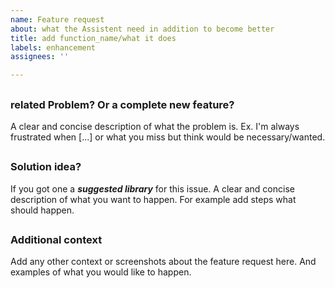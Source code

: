 ```yaml
---
name: Feature request
about: what the Assistent need in addition to become better
title: add function_name/what it does
labels: enhancement
assignees: ''

---
```


##
### **related Problem? Or a complete new feature?**

A clear and concise description of what the problem is. Ex. I'm always frustrated when [...]
or what you miss but think would be necessary/wanted.
##
### **Solution idea?**


If you got one a _**suggested library**_ for this issue.
A clear and concise description of what you want to happen.
For example add steps what should happen.
##
### **Additional context**


Add any other context or screenshots about the feature request here.
And examples of what you would like to happen.
